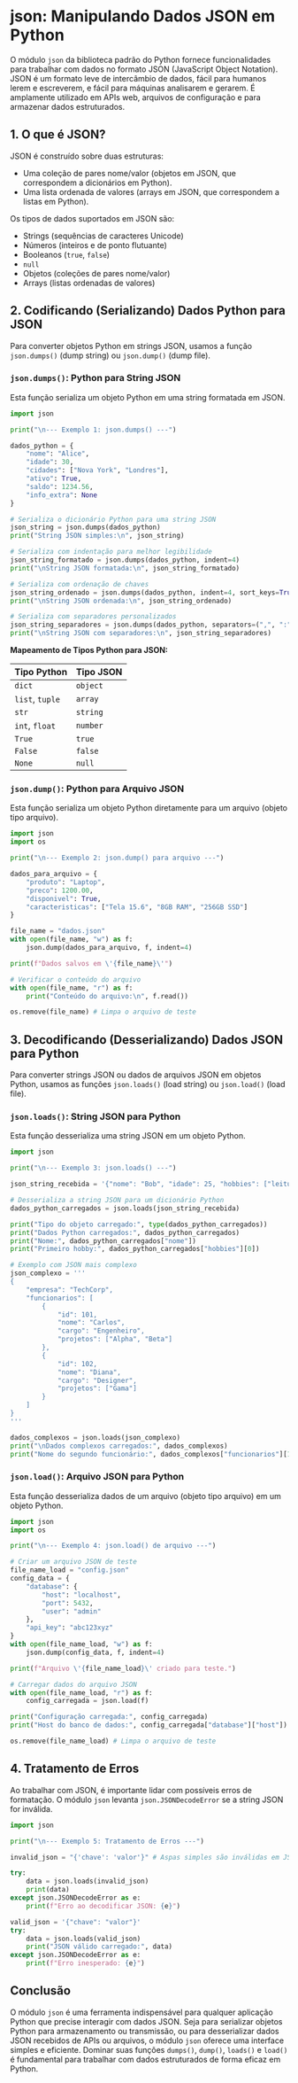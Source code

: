 # json: Manipulando Dados JSON em Python

O módulo `json` da biblioteca padrão do Python fornece funcionalidades para trabalhar com dados no formato JSON (JavaScript Object Notation). JSON é um formato leve de intercâmbio de dados, fácil para humanos lerem e escreverem, e fácil para máquinas analisarem e gerarem. É amplamente utilizado em APIs web, arquivos de configuração e para armazenar dados estruturados.

## 1. O que é JSON?

JSON é construído sobre duas estruturas:

*   Uma coleção de pares nome/valor (objetos em JSON, que correspondem a dicionários em Python).
*   Uma lista ordenada de valores (arrays em JSON, que correspondem a listas em Python).

Os tipos de dados suportados em JSON são:

*   Strings (sequências de caracteres Unicode)
*   Números (inteiros e de ponto flutuante)
*   Booleanos (`true`, `false`)
*   `null`
*   Objetos (coleções de pares nome/valor)
*   Arrays (listas ordenadas de valores)

## 2. Codificando (Serializando) Dados Python para JSON

Para converter objetos Python em strings JSON, usamos a função `json.dumps()` (dump string) ou `json.dump()` (dump file).

### `json.dumps()`: Python para String JSON

Esta função serializa um objeto Python em uma string formatada em JSON.

```python
import json

print("\n--- Exemplo 1: json.dumps() ---")

dados_python = {
    "nome": "Alice",
    "idade": 30,
    "cidades": ["Nova York", "Londres"],
    "ativo": True,
    "saldo": 1234.56,
    "info_extra": None
}

# Serializa o dicionário Python para uma string JSON
json_string = json.dumps(dados_python)
print("String JSON simples:\n", json_string)

# Serializa com indentação para melhor legibilidade
json_string_formatado = json.dumps(dados_python, indent=4)
print("\nString JSON formatada:\n", json_string_formatado)

# Serializa com ordenação de chaves
json_string_ordenado = json.dumps(dados_python, indent=4, sort_keys=True)
print("\nString JSON ordenada:\n", json_string_ordenado)

# Serializa com separadores personalizados
json_string_separadores = json.dumps(dados_python, separators=(",", ":"))
print("\nString JSON com separadores:\n", json_string_separadores)
```

**Mapeamento de Tipos Python para JSON:**

| Tipo Python | Tipo JSON |
| :---------- | :-------- |
| `dict`      | `object`  |
| `list`, `tuple` | `array`   |
| `str`       | `string`  |
| `int`, `float` | `number`  |
| `True`      | `true`    |
| `False`     | `false`   |
| `None`      | `null`    |

### `json.dump()`: Python para Arquivo JSON

Esta função serializa um objeto Python diretamente para um arquivo (objeto tipo arquivo).

```python
import json
import os

print("\n--- Exemplo 2: json.dump() para arquivo ---")

dados_para_arquivo = {
    "produto": "Laptop",
    "preco": 1200.00,
    "disponivel": True,
    "caracteristicas": ["Tela 15.6", "8GB RAM", "256GB SSD"]
}

file_name = "dados.json"
with open(file_name, "w") as f:
    json.dump(dados_para_arquivo, f, indent=4)

print(f"Dados salvos em \'{file_name}\'")

# Verificar o conteúdo do arquivo
with open(file_name, "r") as f:
    print("Conteúdo do arquivo:\n", f.read())

os.remove(file_name) # Limpa o arquivo de teste
```

## 3. Decodificando (Desserializando) Dados JSON para Python

Para converter strings JSON ou dados de arquivos JSON em objetos Python, usamos as funções `json.loads()` (load string) ou `json.load()` (load file).

### `json.loads()`: String JSON para Python

Esta função desserializa uma string JSON em um objeto Python.

```python
import json

print("\n--- Exemplo 3: json.loads() ---")

json_string_recebida = '{"nome": "Bob", "idade": 25, "hobbies": ["leitura", "caminhada"]}'

# Desserializa a string JSON para um dicionário Python
dados_python_carregados = json.loads(json_string_recebida)

print("Tipo do objeto carregado:", type(dados_python_carregados))
print("Dados Python carregados:", dados_python_carregados)
print("Nome:", dados_python_carregados["nome"])
print("Primeiro hobby:", dados_python_carregados["hobbies"][0])

# Exemplo com JSON mais complexo
json_complexo = '''
{
    "empresa": "TechCorp",
    "funcionarios": [
        {
            "id": 101,
            "nome": "Carlos",
            "cargo": "Engenheiro",
            "projetos": ["Alpha", "Beta"]
        },
        {
            "id": 102,
            "nome": "Diana",
            "cargo": "Designer",
            "projetos": ["Gama"]
        }
    ]
}
'''

dados_complexos = json.loads(json_complexo)
print("\nDados complexos carregados:", dados_complexos)
print("Nome do segundo funcionário:", dados_complexos["funcionarios"][1]["nome"])
```

### `json.load()`: Arquivo JSON para Python

Esta função desserializa dados de um arquivo (objeto tipo arquivo) em um objeto Python.

```python
import json
import os

print("\n--- Exemplo 4: json.load() de arquivo ---")

# Criar um arquivo JSON de teste
file_name_load = "config.json"
config_data = {
    "database": {
        "host": "localhost",
        "port": 5432,
        "user": "admin"
    },
    "api_key": "abc123xyz"
}
with open(file_name_load, "w") as f:
    json.dump(config_data, f, indent=4)

print(f"Arquivo \'{file_name_load}\' criado para teste.")

# Carregar dados do arquivo JSON
with open(file_name_load, "r") as f:
    config_carregada = json.load(f)

print("Configuração carregada:", config_carregada)
print("Host do banco de dados:", config_carregada["database"]["host"])

os.remove(file_name_load) # Limpa o arquivo de teste
```

## 4. Tratamento de Erros

Ao trabalhar com JSON, é importante lidar com possíveis erros de formatação. O módulo `json` levanta `json.JSONDecodeError` se a string JSON for inválida.

```python
import json

print("\n--- Exemplo 5: Tratamento de Erros ---")

invalid_json = "{'chave': 'valor'}" # Aspas simples são inválidas em JSON

try:
    data = json.loads(invalid_json)
    print(data)
except json.JSONDecodeError as e:
    print(f"Erro ao decodificar JSON: {e}")

valid_json = '{"chave": "valor"}'
try:
    data = json.loads(valid_json)
    print("JSON válido carregado:", data)
except json.JSONDecodeError as e:
    print(f"Erro inesperado: {e}")
```

## Conclusão

O módulo `json` é uma ferramenta indispensável para qualquer aplicação Python que precise interagir com dados JSON. Seja para serializar objetos Python para armazenamento ou transmissão, ou para desserializar dados JSON recebidos de APIs ou arquivos, o módulo `json` oferece uma interface simples e eficiente. Dominar suas funções `dumps()`, `dump()`, `loads()` e `load()` é fundamental para trabalhar com dados estruturados de forma eficaz em Python.

